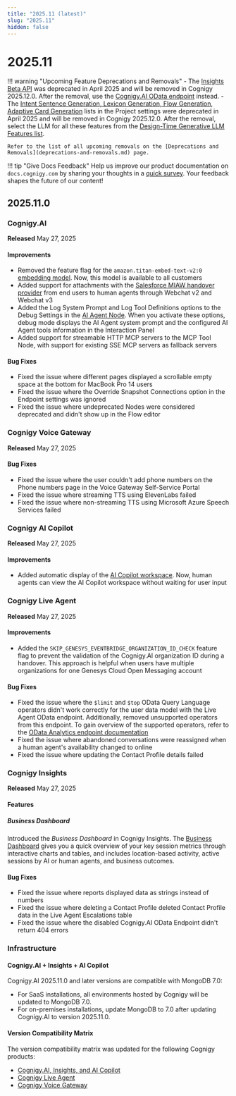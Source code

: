 ```yaml
---
title: "2025.11 (latest)"
slug: "2025.11"
hidden: false
---
```


# 2025.11

!!! warning "Upcoming Feature Deprecations and Removals"
    - The [Insights Beta API](https://api-trial.cognigy.ai/openapi#get-/insights/beta/messages/report/-queryHash-) was deprecated in April 2025 and will be removed in Cognigy 2025.12.0. After the removal, use the [Cognigy.AI OData endpoint](../ai/analyze/odata.md) instead.
    - The [Intent Sentence Generation, Lexicon Generation, Flow Generation, Adaptive Card Generation](../ai/empower/generative-ai.md#generate-cognigyai-resources) lists in the Project settings were deprecated in April 2025 and will be removed in Cognigy 2025.12.0. After the removal, select the LLM for all these features from the [Design-Time Generative LLM Features list](../ai/empower/generative-ai.md#design-time-generative-ai-features).

    Refer to the list of all upcoming removals on the [Deprecations and Removals](deprecations-and-removals.md) page.

!!! tip "Give Docs Feedback"
    Help us improve our product documentation on `docs.cognigy.com` by sharing your thoughts in a [quick survey](https://forms.office.com/e/xnqneVasp2). Your feedback shapes the future of our content!

## 2025.11.0

### Cognigy.AI

**Released** May 27, 2025

#### Improvements

- Removed the feature flag for the `amazon.titan-embed-text-v2:0` [embedding model](../ai/empower/llms/model-support-by-feature.md). Now, this model is available to all customers
- Added support for attachments with the [Salesforce MIAW handover provider](../ai/escalate//handover-reference/salesforce-miaw.md) from end users to human agents through Webchat v2 and Webchat v3
- Added the Log System Prompt and Log Tool Definitions options to the Debug Settings in the [AI Agent Node](../build/node-reference/ai/ai-agent.md). When you activate these options, debug mode displays the AI Agent system prompt and the configured AI Agent tools information in the Interaction Panel
- Added support for streamable HTTP MCP servers to the MCP Tool Node, with support for existing SSE MCP servers as fallback servers

#### Bug Fixes

- Fixed the issue where different pages displayed a scrollable empty space at the bottom for MacBook Pro 14 users
- Fixed the issue where the Override Snapshot Connections option in the Endpoint settings was ignored
- Fixed the issue where undeprecated Nodes were considered deprecated and didn't show up in the Flow editor

### Cognigy Voice Gateway

**Released** May 27, 2025

#### Bug Fixes

- Fixed the issue where the user couldn't add phone numbers on the Phone numbers page in the Voice Gateway Self-Service Portal
- Fixed the issue where streaming TTS using ElevenLabs failed
- Fixed the issue where non-streaming TTS using Microsoft Azure Speech Services failed

### Cognigy AI Copilot

**Released** May 27, 2025

#### Improvements

- Added automatic display of the [AI Copilot workspace](../ai-copilot/overview.md). Now, human agents can view the AI Copilot workspace without waiting for user input

### Cognigy Live Agent

**Released** May 27, 2025

#### Improvements

- Added the `SKIP_GENESYS_EVENTBRIDGE_ORGANIZATION_ID_CHECK` feature flag to prevent the validation of the Cognigy.AI organization ID during a handover. This approach is helpful when users have multiple organizations for one Genesys Cloud Open Messaging account

#### Bug Fixes

- Fixed the issue where the `$limit` and `$top` OData Query Language operators didn't work correctly for the user data model with the Live Agent OData endpoint. Additionally, removed unsupported operators from this endpoint. To gain overview of the supported operators, refer to the [OData Analytics endpoint documentation](../live-agent/tools/odata-endpoint.md)
- Fixed the issue where abandoned conversations were reassigned when a human agent's availability changed to online
- Fixed the issue where updating the Contact Profile details failed

### Cognigy Insights

**Released** May 27, 2025

#### Features

##### Business Dashboard

Introduced the _Business Dashboard_ in Cognigy Insights. The [Business Dashboard](../insights/dashboards/business.md) gives you a quick overview of your key session metrics through interactive charts and tables, and includes location-based activity, active sessions by AI or human agents, and business outcomes.

#### Bug Fixes

- Fixed the issue where reports displayed data as strings instead of numbers
- Fixed the issue where deleting a Contact Profile deleted Contact Profile data in the Live Agent Escalations table
- Fixed the issue where the disabled Cognigy.AI OData Endpoint didn't return 404 errors

### Infrastructure

#### Cognigy.AI + Insights + AI Copilot

Cognigy.AI 2025.11.0 and later versions are compatible with MongoDB 7.0:

- For SaaS installations, all environments hosted by Cognigy will be updated to MongoDB 7.0.
- For on-premises installations, update MongoDB to 7.0 after updating Cognigy.AI to version 2025.11.0.

#### Version Compatibility Matrix

The version compatibility matrix was updated for the following Cognigy products:

- [Cognigy.AI, Insights, and AI Copilot](../ai/installation/version-compatibility-matrix.md)
- [Cognigy Live Agent](../live-agent/installation/deployment/version-compatibility-matrix.md)
- [Cognigy Voice Gateway](../voice-gateway/installation/version-compatibility-matrix.md)